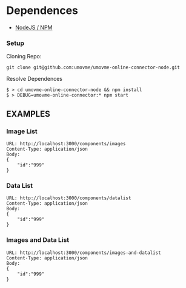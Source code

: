 # Dependences 

* [NodeJS / NPM](https://nodejs.org/en/download)

### Setup

Cloning Repo:
```
git clone git@github.com:umovme/umovme-online-connector-node.git
```

Resolve Dependences
```
$ > cd umovme-online-connector-node && npm install
$ > DEBUG=umovme-online-connector:* npm start
```

## EXAMPLES

### Image List
```
URL: http://localhost:3000/components/images
Content-Type: application/json
Body:
{
    "id":"999"
}
```

### Data List
```
URL: http://localhost:3000/components/datalist
Content-Type: application/json
Body:
{
    "id":"999"
}
```

### Images and Data List
```
URL: http://localhost:3000/components/images-and-datalist
Content-Type: application/json
Body:
{
    "id":"999"
}
```
